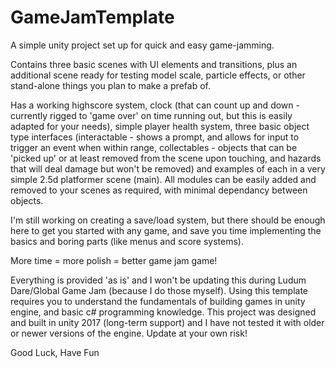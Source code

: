 # GameJamTemplate
A simple unity project set up for quick and easy game-jamming.

Contains three basic scenes with UI elements and transitions, plus an additional scene ready for testing model scale, particle effects, or other stand-alone things you plan to make a prefab of.

Has a working highscore system, clock (that can count up and down - currently rigged to 'game over' on time running out, but this is easily adapted for your needs), simple player health system, three basic object type interfaces (interactable - shows a prompt, and allows for input to trigger an event when within range, collectables - objects that can be 'picked up' or at least removed from the scene upon touching, and hazards that will deal damage but won't be removed) and examples of each in a very simple 2.5d platformer scene (main).
All modules can be easily added and removed to your scenes as required, with minimal dependancy between objects.

I'm still working on creating a save/load system, but there should be enough here to get you started with any game, and save you time implementing the basics and boring parts (like menus and score systems). 

More time = more polish = better game jam game!

Everything is provided 'as is' and I won't be updating this during Ludum Dare/Global Game Jam (because I do those myself). Using this template requires you to understand the fundamentals of building games in unity engine, and basic c# programming knowledge. This project was designed and built in unity 2017 (long-term support) and I have not tested it with older or newer versions of the engine. Update at your own risk!

Good Luck, Have Fun
